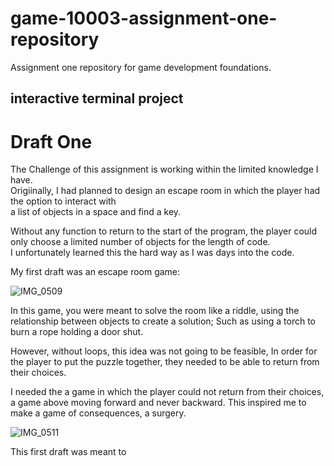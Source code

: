 # game-10003-assignment-one-repository
Assignment one repository for game development foundations.

## interactive terminal project

# Draft One

The Challenge of this assignment is working within the limited knowledge I have.  
Origiinally, I had planned to design an escape room in which the player had the option to interact with  
a list of objects in a space and find a key.  

Without any function to return to the start of the program, the player could only choose a limited number of objects for the length of code.  
I unfortunately learned this the hard way as I was days into the code.

My first draft was an escape room game:

![IMG_0509](https://github.com/user-attachments/assets/6340a93f-6034-4b21-b9ea-01b7b166fbf0)

In this game, you were meant to solve the room like a riddle, using the relationship between objects to create a solution; Such as using a torch to burn a rope holding a door shut.  

However, without loops, this idea was not going to be feasible, In order for the player to put the puzzle together, they needed to be able to return from their choices.  

I needed the a game in which the player could not return from their choices, a game above moving forward and never backward. This inspired me to make a game of consequences, a surgery.

![IMG_0511](https://github.com/user-attachments/assets/6337518a-a7f7-4b92-ab64-f96a26524d72)

This first draft was meant to 
